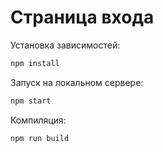 # Страница входа

Установка зависимостей:
```bash
npm install
```

Запуск на локальном сервере:
```bash
npm start
```

Компиляция:
```bash
npm run build
```